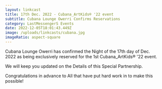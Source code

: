 ```yaml
---
layout: linkcast
title: 17th Dec. 2022 - Cubana_ArtKids® '22 event
subtitle: Cubana Lounge Owerri Confirms Reservations
category: LastMessengerS Events
date: 2022-12-05T18:01:43.449Z
image: /uploads/linkcasts/cubana.jpg
imageRatio: aspect-square
---
```

Cubana Lounge Owerri has confirmed the Night of the 17th day of Dec. 2022 as being exclusively reserved for the 1st Cubana_ArtKids® '22 event.

We will keep you updated on the Details of this Special Partnership.

Congratulations in advance to All that have put hard work in to make this possible!